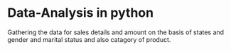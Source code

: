 # Data-Analysis in python
 Gathering  the data for sales details and amount on the basis of states and gender and marital status and also catagory of product.
